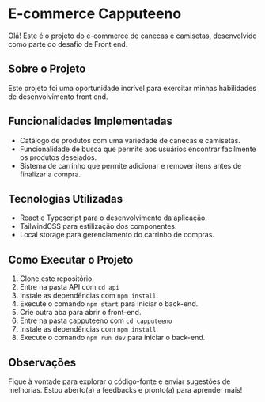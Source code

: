 # E-commerce Capputeeno

Olá! Este é o projeto do e-commerce de canecas e camisetas, desenvolvido como parte do desafio de Front end.

## Sobre o Projeto

Este projeto foi uma oportunidade incrível para exercitar minhas habilidades de desenvolvimento front end.

## Funcionalidades Implementadas

- Catálogo de produtos com uma variedade de canecas e camisetas.
- Funcionalidade de busca que permite aos usuários encontrar facilmente os produtos desejados.
- Sistema de carrinho que permite adicionar e remover itens antes de finalizar a compra.

## Tecnologias Utilizadas

- React e Typescript para o desenvolvimento da aplicação.
- TailwindCSS para estilização dos componentes.
- Local storage para gerenciamento do carrinho de compras.

## Como Executar o Projeto

1. Clone este repositório.
2. Entre na pasta API com `cd api`
3. Instale as dependências com `npm install`.
4. Execute o comando `npm start` para iniciar o back-end.
5. Crie outra aba para abrir o front-end.
6. Entre na pasta capputeeno com `cd capputeeno`
3. Instale as dependências com `npm install`.
4. Execute o comando `npm run dev` para iniciar o back-end.

## Observações

Fique à vontade para explorar o código-fonte e enviar sugestões de melhorias. Estou aberto(a) a feedbacks e pronto(a) para aprender mais!
